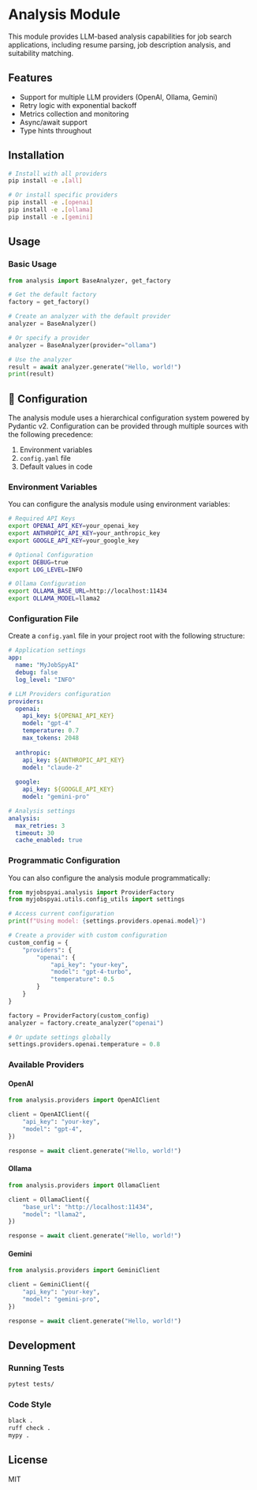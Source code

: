 # Analysis Module

This module provides LLM-based analysis capabilities for job search applications, including resume parsing, job description analysis, and suitability matching.

## Features

- Support for multiple LLM providers (OpenAI, Ollama, Gemini)
- Retry logic with exponential backoff
- Metrics collection and monitoring
- Async/await support
- Type hints throughout

## Installation

```bash
# Install with all providers
pip install -e .[all]

# Or install specific providers
pip install -e .[openai]
pip install -e .[ollama]
pip install -e .[gemini]
```

## Usage

### Basic Usage

```python
from analysis import BaseAnalyzer, get_factory

# Get the default factory
factory = get_factory()

# Create an analyzer with the default provider
analyzer = BaseAnalyzer()

# Or specify a provider
analyzer = BaseAnalyzer(provider="ollama")

# Use the analyzer
result = await analyzer.generate("Hello, world!")
print(result)
```

## 🔧 Configuration

The analysis module uses a hierarchical configuration system powered by Pydantic v2. Configuration can be provided through multiple sources with the following precedence:

1. Environment variables
2. `config.yaml` file
3. Default values in code

### Environment Variables

You can configure the analysis module using environment variables:

```bash
# Required API Keys
export OPENAI_API_KEY=your_openai_key
export ANTHROPIC_API_KEY=your_anthropic_key
export GOOGLE_API_KEY=your_google_key

# Optional Configuration
export DEBUG=true
export LOG_LEVEL=INFO

# Ollama Configuration
export OLLAMA_BASE_URL=http://localhost:11434
export OLLAMA_MODEL=llama2
```

### Configuration File

Create a `config.yaml` file in your project root with the following structure:

```yaml
# Application settings
app:
  name: "MyJobSpyAI"
  debug: false
  log_level: "INFO"

# LLM Providers configuration
providers:
  openai:
    api_key: ${OPENAI_API_KEY}
    model: "gpt-4"
    temperature: 0.7
    max_tokens: 2048
    
  anthropic:
    api_key: ${ANTHROPIC_API_KEY}
    model: "claude-2"
    
  google:
    api_key: ${GOOGLE_API_KEY}
    model: "gemini-pro"

# Analysis settings
analysis:
  max_retries: 3
  timeout: 30
  cache_enabled: true
```

### Programmatic Configuration

You can also configure the analysis module programmatically:

```python
from myjobspyai.analysis import ProviderFactory
from myjobspyai.utils.config_utils import settings

# Access current configuration
print(f"Using model: {settings.providers.openai.model}")

# Create a provider with custom configuration
custom_config = {
    "providers": {
        "openai": {
            "api_key": "your-key",
            "model": "gpt-4-turbo",
            "temperature": 0.5
        }
    }
}

factory = ProviderFactory(custom_config)
analyzer = factory.create_analyzer("openai")

# Or update settings globally
settings.providers.openai.temperature = 0.8
```

### Available Providers

#### OpenAI

```python
from analysis.providers import OpenAIClient

client = OpenAIClient({
    "api_key": "your-key",
    "model": "gpt-4",
})

response = await client.generate("Hello, world!")
```

#### Ollama

```python
from analysis.providers import OllamaClient

client = OllamaClient({
    "base_url": "http://localhost:11434",
    "model": "llama2",
})

response = await client.generate("Hello, world!")
```

#### Gemini

```python
from analysis.providers import GeminiClient

client = GeminiClient({
    "api_key": "your-key",
    "model": "gemini-pro",
})

response = await client.generate("Hello, world!")
```

## Development

### Running Tests

```bash
pytest tests/
```

### Code Style

```bash
black .
ruff check .
mypy .
```

## License

MIT
